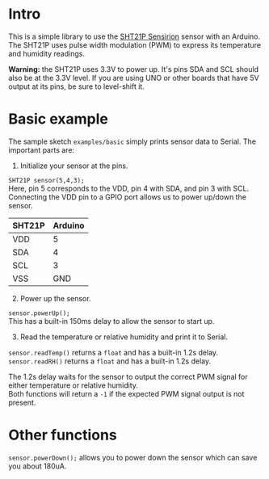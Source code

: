 # Intro
This is a simple library to use the [SHT21P Sensirion](https://www.sensirion.com/products/humidity-sensors/humidity-temperature-sensor-sht2x-digital-i2c-accurate/) sensor with an Arduino.
The SHT21P uses pulse width modulation (PWM) to express its temperature and humidity readings.

**Warning:** the SHT21P uses 3.3V to power up. It's pins SDA and SCL should also be at the 3.3V level. If you are using UNO or other boards that have 5V output at its pins, be sure to level-shift it.

# Basic example
The sample sketch `examples/basic` simply prints sensor data to Serial. The important parts are:

1. Initialize your sensor at the pins.

 `SHT21P sensor(5,4,3);`  
 Here, pin 5 corresponds to the VDD, pin 4 with SDA, and pin 3 with SCL.  
 Connecting the VDD pin to a GPIO port allows us to power up/down the sensor.
 
 | SHT21P | Arduino |
 | --- | --- |
 | VDD | 5 |
 | SDA | 4 |
 | SCL | 3 |
 | VSS | GND |
 
2. Power up the sensor.

 `sensor.powerUp();`  
 This has a built-in 150ms delay to allow the sensor to start up.
 
3. Read the temperature or relative humidity and print it to Serial.

 `sensor.readTemp()` returns a `float` and has a built-in 1.2s delay.  
 `sensor.readRH()` returns a `float` and has a built-in 1.2s delay.
 
 The 1.2s delay waits for the sensor to output the correct PWM signal for either temperature or relative humidity.  
 Both functions will return a `-1` if the expected PWM signal output is not present.
 
# Other functions

`sensor.powerDown();` allows you to power down the sensor which can save you about 180uA.
